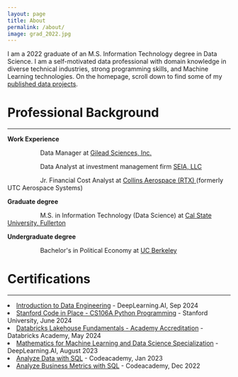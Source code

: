 ```yaml
---
layout: page
title: About
permalink: /about/
image: grad_2022.jpg
---
```


<p>I am a 2022 graduate of an M.S. Information Technology degree in Data Science. I am a self-motivated data professional with domain knowledge in diverse technical industries, strong programming skills, and Machine Learning technologies. On the homepage, scroll down to find some of my <a href="https://rparra09.github.io/#anchor-name"> published data projects</a>.</p>

<h1>Professional Background</h1>
<hr />

<p><b>Work Experience</b></p>
<p>&emsp;&emsp;&emsp;&emsp;&ensp;&ensp;&nbsp;Data Manager at <a href="https://www.gilead.com">Gilead Sciences, Inc.</a></p>
<p>&emsp;&emsp;&emsp;&emsp;&ensp;&ensp;&nbsp;Data Analyst at investment management firm <a href="https://www.seia.com/">SEIA, LLC</a></p>
<p>&emsp;&emsp;&emsp;&emsp;&ensp;&ensp;&nbsp;Jr. Financial Cost Analyst at <a href="https://www.collinsaerospace.com/who-we-are/about-us#CollinsAerospace">Collins Aerospace (RTX) </a>(formerly UTC Aerospace Systems)</p>

<p><b>Graduate degree</b></p>
<p>&emsp;&emsp;&emsp;&emsp;&ensp;&ensp;&nbsp;M.S. in Information Technology (Data Science) at <a href="https://business.fullerton.edu/Programs/Graduate">Cal State University, Fullerton</a></p>

<p><b>Undergraduate degree</b></p>
<p>&emsp;&emsp;&emsp;&emsp;&ensp;&ensp;&nbsp;Bachelor's in Political Economy at <a href="https://www.berkeley.edu">UC Berkeley</a></p>


<h1>Certifications</h1>
<hr />

  <li><a 
href="https://www.coursera.org/account/accomplishments/verify/KFAPU3U6OYGX">Introduction to Data Engineering</a> - DeepLearning.AI, Sep 2024</li>
  <li><a 
href="https://codeinplace.stanford.edu/cip4/certificate/k8k0kn">Stanford Code in Place - CS106A Python Programming</a> - Stanford University, June 2024</li>
  <li><a 
href="https://credentials.databricks.com/762fc906-0f3c-4d07-a3dc-6e9b4b74109b">Databricks Lakehouse Fundamentals - Academy Accreditation</a> - Databricks Academy, May 2024</li>
  <li><a href="https://www.coursera.org/account/accomplishments/specialization/certificate/YLB2W2QZDA5X">Mathematics for Machine Learning and Data Science Specialization</a> - DeepLearning.AI, August 2023</li>
  <li><a href="https://www.codecademy.com/profiles/rparra8673809658/certificates/5cafb2d937090210d7df3652">Analyze Data with SQL</a> - Codeacademy, Jan 2023</li>
  <li><a href="https://www.codecademy.com/profiles/rparra8673809658/certificates/5cafb2d937090210d7df3652">Analyze Business Metrics with SQL</a> - Codeacademy, Dec 2022</li>

